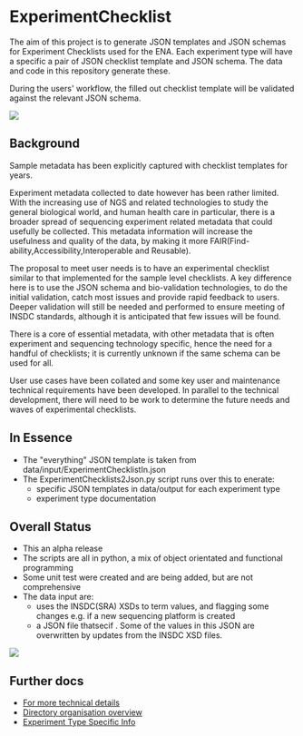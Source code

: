 # ExperimentChecklist
The aim of this project is to generate JSON templates and JSON schemas for Experiment Checklists used for the ENA. 
Each experiment type will have a specific a pair of JSON checklist template and JSON schema. 
The data and code in this repository generate these.

During the users' workflow, the filled out checklist template will be validated against the relevant JSON schema.


![](docs/ExptChecklistpng.png)

## Background

Sample metadata has been explicitly captured with checklist templates for years. 

Experiment metadata collected to date however has been rather limited. With the increasing use of NGS and related technologies to study the general biological world, and human health care in particular, there is a broader spread of sequencing experiment related metadata that could usefully be collected. This metadata information will increase the usefulness and quality of the data, by making it more FAIR(Find-ability,Accessibility,Interoperable and Reusable).

The proposal to meet user needs is to have an experimental checklist similar to that implemented for the sample level checklists. A key difference here is to use the JSON schema and bio-validation technologies, to do the initial validation, catch most issues and provide rapid feedback to users. Deeper validation will still be needed and performed to ensure meeting of INSDC standards, although it is anticipated that few issues will be found. 

There is a core of essential metadata, with other metadata that is often experiment and sequencing technology specific, hence the need for a handful of checklists; it is currently unknown if the same schema can be used for all. 

User use cases have been collated and some key user and maintenance technical requirements have been developed. In parallel to the technical development, there will need to be work to determine the future needs and waves of experimental checklists.

## In Essence
* The "everything" JSON template is taken from data/input/ExperimentChecklistIn.json
* The ExperimentChecklists2Json.py script runs over this to enerate:
  * specific JSON templates in data/output for each experiment type
  * experiment type documentation

## Overall Status
* This an alpha release
* The scripts are all in python, a mix of object orientated and functional programming
* Some unit test were created and are being added, but are not comprehensive
* The data input are:
  * uses the INSDC(SRA) XSDs to term values, and flagging some changes e.g. if a new sequencing platform is created
  * a JSON file thatsecif . Some of the values in this JSON are overwritten by updates from the INSDC XSD files.

![](docs/ExperimentChecklistSimple.png)
## Further docs
* [For more technical details](docs/ExperimentChecklistTechnicalDoc.md)
* [Directory organisation overview](docs/directory_organisation_explanation.md)
* [Experiment Type Specific Info](docs/experiment_types/)